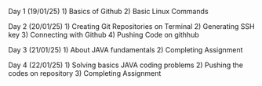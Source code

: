 Day 1 (19/01/25)
    1) Basics of Github
    2) Basic Linux Commands

Day 2 (20/01/25)
    1) Creating Git Repositories on Terminal
    2) Generating SSH key
    3) Connecting with Github
    4) Pushing Code on githhub

Day 3 (21/01/25)
    1) About JAVA fundamentals
    2) Completing Assignment

Day 4 (22/01/25)
    1) Solving basics JAVA coding problems
    2) Pushing the codes on repository
    3) Completing Assignment

